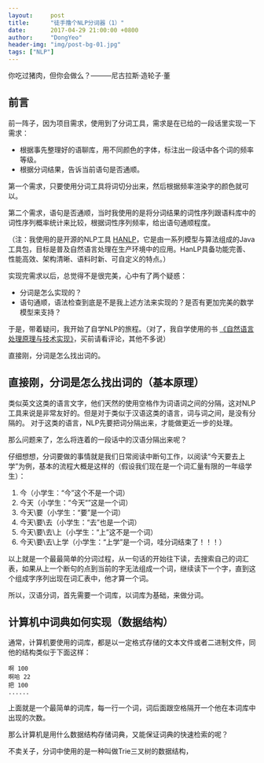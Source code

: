 ```yaml
---
layout:     post
title:      "徒手撸个NLP分词器（1）"
date:       2017-04-29 21:00:00 +0800
author:     "DongYeo"
header-img: "img/post-bg-01.jpg"
tags: ["NLP"]
---
```


 你吃过猪肉，但你会做么？———尼古拉斯·造轮子·董

## 前言

前一阵子，因为项目需求，使用到了分词工具，需求是在已给的一段话里实现一下需求：
    
   - 根据事先整理好的语聊库，用不同颜色的字体，标注出一段话中各个词的频率等级。
   - 根据分词结果，告诉当前语句是否通顺。
   
第一个需求，只要使用分词工具将词切分出来，然后根据频率渲染字的颜色就可以。

第二个需求，语句是否通顺，当时我使用的是将分词结果的词性序列跟语料库中的词性序列概率统计来比较，根据词性序列频率，给出语句通顺程度。

（注：我使用的是开源的NLP工具 [HANLP](https://github.com/hankcs/HanLP)，它是由一系列模型与算法组成的Java工具包，目标是普及自然语言处理在生产环境中的应用。HanLP具备功能完善、性能高效、架构清晰、语料时新、可自定义的特点。）

实现完需求以后，总觉得不是很完美，心中有了两个疑惑：

- 分词是怎么实现的？
- 语句通顺，语法检查到底是不是我上述方法来实现的？是否有更加完美的数学模型来支持？

于是，带着疑问，我开始了自学NLP的旅程。（对了，我自学使用的书 [《自然语言处理原理与技术实现》](https://www.amazon.cn/%E5%9B%BE%E4%B9%A6/dp/B01G8JOUSO/ref=sr_1_5?ie=UTF8&qid=1493475144&sr=8-5&keywords=%E8%87%AA%E7%84%B6%E8%AF%AD%E8%A8%80%E5%A4%84%E7%90%86)，买前请看评论，其他不多说）

直接刚，分词是怎么找出词的。

## 直接刚，分词是怎么找出词的（基本原理）

类似英文这类的语言文字，他们天然的使用空格作为词语词之间的分隔，这对NLP工具来说是非常友好的。但是对于类似于汉语这类的语言，词与词之间，是没有分隔的。
对于这类的语言，NLP先要把词分隔出来，才能做更近一步的处理。

那么问题来了，怎么将连着的一段话中的汉语分隔出来呢？

仔细想想，分词要做的事情就是我们日常阅读中断句工作，以阅读“今天要去上学”为例，基本的流程大概是这样的（假设我们现在是一个词汇量有限的一年级学生）：

1. 今（小学生：“今”这个不是一个词）
2. 今天（小学生：“今天“”这是一个词）
3. 今天\要（小学生：“要”是一个词）
4. 今天\要\去（小学生：“去”也是一个词）
5. 今天\要\去\上（小学生：“上”这不是一个词）
6. 今天\要\去\上学（小学生：“上学”是一个词，哇分词结束了！！！）

以上就是一个最最简单的分词过程，从一句话的开始往下读，去搜索自己的词汇表，如果从上一个断句的点到当前的字无法组成一个词，继续读下一个字，直到这个组成字序列出现在词汇表中，他才算一个词。

所以，汉语分词，首先需要一个词库，以词库为基础，来做分词。

## 计算机中词典如何实现（数据结构）

通常，计算机要使用的词库，都是以一定格式存储的文本文件或者二进制文件，同他的结构类似于下面这样：

    啊 100
    啊哈 22
    把 100
    ......
  
上面就是一个最简单的词库，每一行一个词，词后面跟空格隔开一个他在本词库中出现的次数。

那么计算机是用什么数据结构存储词典，又能保证词典的快速检索的呢？

不卖关子，分词中使用的是一种叫做Trie三叉树的数据结构，



